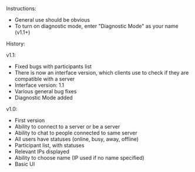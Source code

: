 Instructions:
- General use should be obvious
- To turn on diagnostic mode, enter "Diagnostic Mode" as your name (v1.1+)

History:

v1.1:
- Fixed bugs with participants list
- There is now an interface version, which clients use to check if they are compatible with a server
- Interface version: 1.1
- Various general bug fixes
- Diagnostic Mode added

v1.0:
- First version
- Ability to connect to a server or be a server
- Ability to chat to people connected to same server
- All users have statuses (online, busy, away, offline)
- Participant list, with statuses
- Relevant IPs displayed
- Ability to choose name (IP used if no name specified)
- Basic UI
